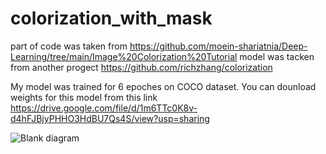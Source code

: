 # colorization_with_mask
part of code was taken from https://github.com/moein-shariatnia/Deep-Learning/tree/main/Image%20Colorization%20Tutorial
model was tacken from another progect https://github.com/richzhang/colorization

My model was trained for 6 epoches on COCO dataset.
You can dounload weights for this model from this link https://drive.google.com/file/d/1m6TTc0K8v-d4hFJBjyPHHO3HdBU7Qs4S/view?usp=sharing


![Blank diagram](https://user-images.githubusercontent.com/82718432/146434916-dbefd8d5-d83d-4f01-8a9a-f7df2f9803e1.jpeg)
